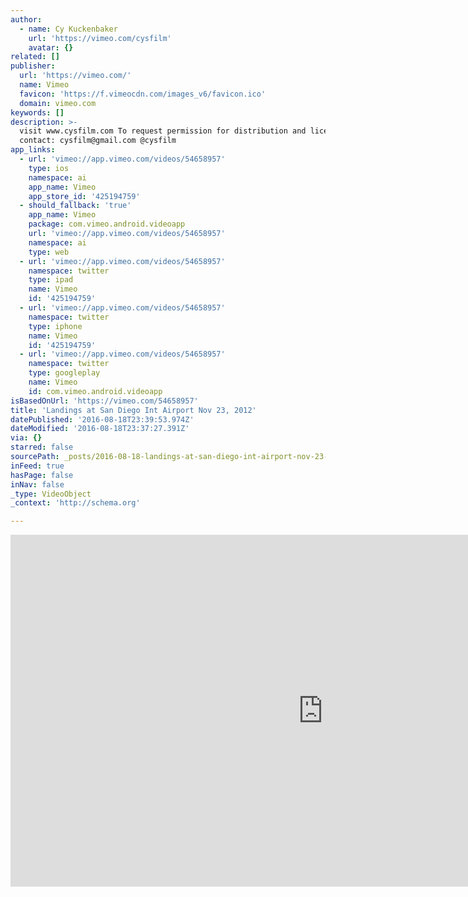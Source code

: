 ```yaml
---
author:
  - name: Cy Kuckenbaker
    url: 'https://vimeo.com/cysfilm'
    avatar: {}
related: []
publisher:
  url: 'https://vimeo.com/'
  name: Vimeo
  favicon: 'https://f.vimeocdn.com/images_v6/favicon.ico'
  domain: vimeo.com
keywords: []
description: >-
  visit www.cysfilm.com To request permission for distribution and licensing
  contact: cysfilm@gmail.com @cysfilm
app_links:
  - url: 'vimeo://app.vimeo.com/videos/54658957'
    type: ios
    namespace: ai
    app_name: Vimeo
    app_store_id: '425194759'
  - should_fallback: 'true'
    app_name: Vimeo
    package: com.vimeo.android.videoapp
    url: 'vimeo://app.vimeo.com/videos/54658957'
    namespace: ai
    type: web
  - url: 'vimeo://app.vimeo.com/videos/54658957'
    namespace: twitter
    type: ipad
    name: Vimeo
    id: '425194759'
  - url: 'vimeo://app.vimeo.com/videos/54658957'
    namespace: twitter
    type: iphone
    name: Vimeo
    id: '425194759'
  - url: 'vimeo://app.vimeo.com/videos/54658957'
    namespace: twitter
    type: googleplay
    name: Vimeo
    id: com.vimeo.android.videoapp
isBasedOnUrl: 'https://vimeo.com/54658957'
title: 'Landings at San Diego Int Airport Nov 23, 2012'
datePublished: '2016-08-18T23:39:53.974Z'
dateModified: '2016-08-18T23:37:27.391Z'
via: {}
starred: false
sourcePath: _posts/2016-08-18-landings-at-san-diego-int-airport-nov-23-2012.md
inFeed: true
hasPage: false
inNav: false
_type: VideoObject
_context: 'http://schema.org'

---
```

<iframe src="https://cdn.embedly.com/widgets/media.html?src=https%3A%2F%2Fplayer.vimeo.com%2Fvideo%2F54658957&amp;url=https%3A%2F%2Fvimeo.com%2F54658957&amp;image=https%3A%2F%2Fi.vimeocdn.com%2Fvideo%2F378022675_1280.jpg&amp;key=b7d04c9b404c499eba89ee7072e1c4f7&amp;type=text%2Fhtml&amp;schema=vimeo" width="1000" height="563" scrolling="no" frameborder="0" allowfullscreen="" style=""></iframe>